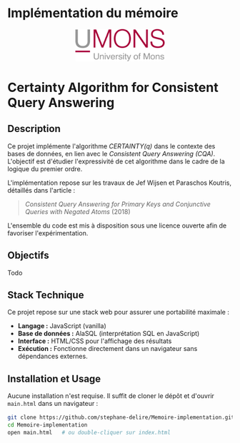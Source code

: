 # Implémentation du mémoire

<div style='text-align:center;'>
    <img src="src/img/umons.png" width="200"/>
</div>

# Certainty Algorithm for Consistent Query Answering

## Description

Ce projet implémente l'algorithme *CERTAINTY(q)* dans le contexte des bases de données, en lien avec le *Consistent Query Answering (CQA)*. L'objectif est d'étudier l'expressivité de cet algorithme dans le cadre de la logique du premier ordre. 

L'implémentation repose sur les travaux de Jef Wijsen et Paraschos Koutris, détaillés dans l'article :
> *Consistent Query Answering for Primary Keys and Conjunctive Queries with Negated Atoms* (2018)

L'ensemble du code est mis à disposition sous une licence ouverte afin de favoriser l'expérimentation.

## Objectifs

Todo

## Stack Technique

Ce projet repose sur une stack web pour assurer une portabilité maximale :

- **Langage :** JavaScript (vanilla)
- **Base de données :** AlaSQL (interprétation SQL en JavaScript)
- **Interface :** HTML/CSS pour l'affichage des résultats
- **Exécution :** Fonctionne directement dans un navigateur sans dépendances externes.

## Installation et Usage

Aucune installation n'est requise. Il suffit de cloner le dépôt et d'ouvrir `main.html` dans un navigateur :

```sh
git clone https://github.com/stephane-delire/Memoire-implementation.git
cd Memoire-implementation
open main.html   # ou double-cliquer sur index.html
````
